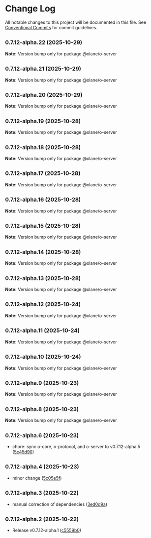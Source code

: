 # Change Log

All notable changes to this project will be documented in this file.
See [Conventional Commits](https://conventionalcommits.org) for commit guidelines.

## <small>0.7.12-alpha.22 (2025-10-29)</small>

**Note:** Version bump only for package @olane/o-server

## <small>0.7.12-alpha.21 (2025-10-29)</small>

**Note:** Version bump only for package @olane/o-server

## <small>0.7.12-alpha.20 (2025-10-29)</small>

**Note:** Version bump only for package @olane/o-server

## <small>0.7.12-alpha.19 (2025-10-28)</small>

**Note:** Version bump only for package @olane/o-server

## <small>0.7.12-alpha.18 (2025-10-28)</small>

**Note:** Version bump only for package @olane/o-server

## <small>0.7.12-alpha.17 (2025-10-28)</small>

**Note:** Version bump only for package @olane/o-server

## <small>0.7.12-alpha.16 (2025-10-28)</small>

**Note:** Version bump only for package @olane/o-server

## <small>0.7.12-alpha.15 (2025-10-28)</small>

**Note:** Version bump only for package @olane/o-server

## <small>0.7.12-alpha.14 (2025-10-28)</small>

**Note:** Version bump only for package @olane/o-server

## <small>0.7.12-alpha.13 (2025-10-28)</small>

**Note:** Version bump only for package @olane/o-server

## <small>0.7.12-alpha.12 (2025-10-24)</small>

**Note:** Version bump only for package @olane/o-server

## <small>0.7.12-alpha.11 (2025-10-24)</small>

**Note:** Version bump only for package @olane/o-server

## <small>0.7.12-alpha.10 (2025-10-24)</small>

**Note:** Version bump only for package @olane/o-server

## <small>0.7.12-alpha.9 (2025-10-23)</small>

**Note:** Version bump only for package @olane/o-server

## <small>0.7.12-alpha.8 (2025-10-23)</small>

**Note:** Version bump only for package @olane/o-server

## <small>0.7.12-alpha.6 (2025-10-23)</small>

- chore: sync o-core, o-protocol, and o-server to v0.7.12-alpha.5 ([5c45d90](https://github.com/olane-labs/olane/commit/5c45d90))

## <small>0.7.12-alpha.4 (2025-10-23)</small>

- minor change ([5c05e5f](https://github.com/olane-labs/olane/commit/5c05e5f))

## <small>0.7.12-alpha.3 (2025-10-22)</small>

- manual correction of dependencies ([3ed0d9a](https://github.com/olane-labs/olane/commit/3ed0d9a))

## <small>0.7.12-alpha.2 (2025-10-22)</small>

- Release v0.7.12-alpha.1 ([c5559b0](https://github.com/olane-labs/olane/commit/c5559b0))
